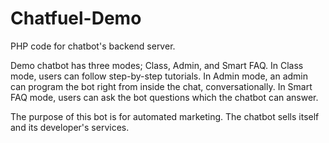 # Chatfuel-Demo
PHP code for chatbot's backend server.

Demo chatbot has three modes; Class, Admin, and Smart FAQ. In Class mode, users can follow step-by-step tutorials. In Admin mode, an admin can program the bot right from inside the chat, conversationally. In Smart FAQ mode, users can ask the bot questions which the chatbot can answer.

The purpose of this bot is for automated marketing. The chatbot sells itself and its developer's services.
